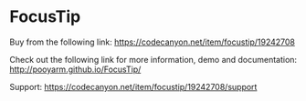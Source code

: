 # FocusTip

Buy from the following link:
https://codecanyon.net/item/focustip/19242708

Check out the following link for more information, demo and documentation:
http://pooyarm.github.io/FocusTip/

Support:
https://codecanyon.net/item/focustip/19242708/support
